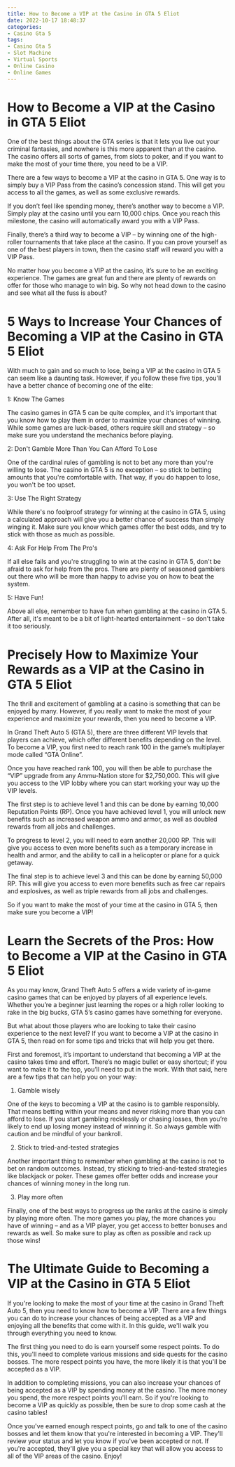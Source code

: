 ```yaml
---
title: How to Become a VIP at the Casino in GTA 5 Eliot
date: 2022-10-17 18:48:37
categories:
- Casino Gta 5
tags:
- Casino Gta 5
- Slot Machine
- Virtual Sports
- Online Casino
- Online Games
---
```



# How to Become a VIP at the Casino in GTA 5 Eliot

One of the best things about the GTA series is that it lets you live out your criminal fantasies, and nowhere is this more apparent than at the casino. The casino offers all sorts of games, from slots to poker, and if you want to make the most of your time there, you need to be a VIP.

There are a few ways to become a VIP at the casino in GTA 5. One way is to simply buy a VIP Pass from the casino’s concession stand. This will get you access to all the games, as well as some exclusive rewards.

If you don’t feel like spending money, there’s another way to become a VIP. Simply play at the casino until you earn 10,000 chips. Once you reach this milestone, the casino will automatically award you with a VIP Pass.

Finally, there’s a third way to become a VIP – by winning one of the high-roller tournaments that take place at the casino. If you can prove yourself as one of the best players in town, then the casino staff will reward you with a VIP Pass.

No matter how you become a VIP at the casino, it’s sure to be an exciting experience. The games are great fun and there are plenty of rewards on offer for those who manage to win big. So why not head down to the casino and see what all the fuss is about?

# 5 Ways to Increase Your Chances of Becoming a VIP at the Casino in GTA 5 Eliot

With much to gain and so much to lose, being a VIP at the casino in GTA 5 can seem like a daunting task. However, if you follow these five tips, you'll have a better chance of becoming one of the elite:

1: Know The Games

The casino games in GTA 5 can be quite complex, and it's important that you know how to play them in order to maximize your chances of winning. While some games are luck-based, others require skill and strategy – so make sure you understand the mechanics before playing.

2: Don't Gamble More Than You Can Afford To Lose

One of the cardinal rules of gambling is not to bet any more than you're willing to lose. The casino in GTA 5 is no exception – so stick to betting amounts that you're comfortable with. That way, if you do happen to lose, you won't be too upset.

3: Use The Right Strategy

While there's no foolproof strategy for winning at the casino in GTA 5, using a calculated approach will give you a better chance of success than simply winging it. Make sure you know which games offer the best odds, and try to stick with those as much as possible.

4: Ask For Help From The Pro's

If all else fails and you're struggling to win at the casino in GTA 5, don't be afraid to ask for help from the pros. There are plenty of seasoned gamblers out there who will be more than happy to advise you on how to beat the system.

5: Have Fun!

Above all else, remember to have fun when gambling at the casino in GTA 5. After all, it's meant to be a bit of light-hearted entertainment – so don't take it too seriously.

# Precisely How to Maximize Your Rewards as a VIP at the Casino in GTA 5 Eliot

The thrill and excitement of gambling at a casino is something that can be enjoyed by many. However, if you really want to make the most of your experience and maximize your rewards, then you need to become a VIP.

In Grand Theft Auto 5 (GTA 5), there are three different VIP levels that players can achieve, which offer different benefits depending on the level. To become a VIP, you first need to reach rank 100 in the game’s multiplayer mode called “GTA Online”.

Once you have reached rank 100, you will then be able to purchase the “VIP” upgrade from any Ammu-Nation store for $2,750,000. This will give you access to the VIP lobby where you can start working your way up the VIP levels.

The first step is to achieve level 1 and this can be done by earning 10,000 Reputation Points (RP). Once you have achieved level 1, you will unlock new benefits such as increased weapon ammo and armor, as well as doubled rewards from all jobs and challenges.

To progress to level 2, you will need to earn another 20,000 RP. This will give you access to even more benefits such as a temporary increase in health and armor, and the ability to call in a helicopter or plane for a quick getaway.

The final step is to achieve level 3 and this can be done by earning 50,000 RP. This will give you access to even more benefits such as free car repairs and explosives, as well as triple rewards from all jobs and challenges.

So if you want to make the most of your time at the casino in GTA 5, then make sure you become a VIP!

# Learn the Secrets of the Pros: How to Become a VIP at the Casino in GTA 5 Eliot

As you may know, Grand Theft Auto 5 offers a wide variety of in-game casino games that can be enjoyed by players of all experience levels. Whether you’re a beginner just learning the ropes or a high roller looking to rake in the big bucks, GTA 5’s casino games have something for everyone.

But what about those players who are looking to take their casino experience to the next level? If you want to become a VIP at the casino in GTA 5, then read on for some tips and tricks that will help you get there.

First and foremost, it’s important to understand that becoming a VIP at the casino takes time and effort. There’s no magic bullet or easy shortcut; if you want to make it to the top, you’ll need to put in the work. With that said, here are a few tips that can help you on your way:

1. Gamble wisely

One of the keys to becoming a VIP at the casino is to gamble responsibly. That means betting within your means and never risking more than you can afford to lose. If you start gambling recklessly or chasing losses, then you’re likely to end up losing money instead of winning it. So always gamble with caution and be mindful of your bankroll.

2. Stick to tried-and-tested strategies

Another important thing to remember when gambling at the casino is not to bet on random outcomes. Instead, try sticking to tried-and-tested strategies like blackjack or poker. These games offer better odds and increase your chances of winning money in the long run.

3. Play more often

Finally, one of the best ways to progress up the ranks at the casino is simply by playing more often. The more games you play, the more chances you have of winning – and as a VIP player, you get access to better bonuses and rewards as well. So make sure to play as often as possible and rack up those wins!

# The Ultimate Guide to Becoming a VIP at the Casino in GTA 5 Eliot

If you're looking to make the most of your time at the casino in Grand Theft Auto 5, then you need to know how to become a VIP. There are a few things you can do to increase your chances of being accepted as a VIP and enjoying all the benefits that come with it. In this guide, we'll walk you through everything you need to know.

The first thing you need to do is earn yourself some respect points. To do this, you'll need to complete various missions and side quests for the casino bosses. The more respect points you have, the more likely it is that you'll be accepted as a VIP.

In addition to completing missions, you can also increase your chances of being accepted as a VIP by spending money at the casino. The more money you spend, the more respect points you'll earn. So if you're looking to become a VIP as quickly as possible, then be sure to drop some cash at the casino tables!

Once you've earned enough respect points, go and talk to one of the casino bosses and let them know that you're interested in becoming a VIP. They'll review your status and let you know if you've been accepted or not. If you're accepted, they'll give you a special key that will allow you access to all of the VIP areas of the casino. Enjoy!